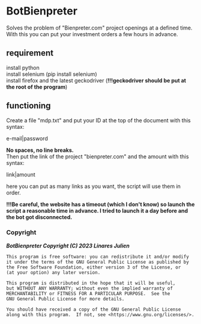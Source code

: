 # BotBienpreter               
Solves the problem of "Bienpreter.com" project openings at a defined time. With this you can put your investment orders a few hours in advance.          
            
               
## requirement               
install python           
install selenium (pip install selenium)                           
install firefox and the latest geckodriver (**!!!geckodriver should be put at the root of the program**)                               
               
                   
## functioning             
Create a file "mdp.txt" and put your ID at the top of the document with this syntax:                
                
                  
e-mail|password                   
                      
                        
**No spaces, no line breaks.**                    
Then put the link of the project "bienpreter.com" and the amount with this syntax:                                       
                   
                 
link|amount                   
                      
                          
here you can put as many links as you want, the script will use them in order.                      
                             
**!!!Be careful, the website has a timeout (which I don't know) so launch the script a reasonable time in advance. I tried to launch it a day before and the bot got disconnected.**                        
                       
                   
                     
### Copyright                     
***BotBienpreter Copyright (C) 2023  Linares Julien***                       

    This program is free software: you can redistribute it and/or modify
    it under the terms of the GNU General Public License as published by
    the Free Software Foundation, either version 3 of the License, or
    (at your option) any later version.

    This program is distributed in the hope that it will be useful,
    but WITHOUT ANY WARRANTY; without even the implied warranty of
    MERCHANTABILITY or FITNESS FOR A PARTICULAR PURPOSE.  See the
    GNU General Public License for more details.

    You should have received a copy of the GNU General Public License
    along with this program.  If not, see <https://www.gnu.org/licenses/>.
